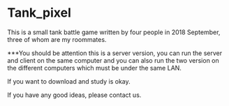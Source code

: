 # Tank_pixel
This is a small tank battle game written by four people in 2018 September, three of whom are my roommates.

***You should be attention this is a server version, you can run the server and client on the same computer and you can also run the two version on the different computers which must be under the same LAN.

If you want to download and study is okay.

If you have any good ideas, please contact us. 
